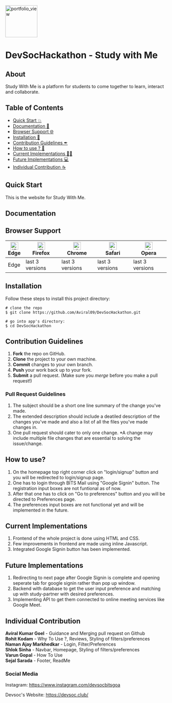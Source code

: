 <img width="100" alt="portfolio_view" src="https://devsoc.club/assets/img/logo.png">

# DevSocHackathon - Study with Me

## About
Study With Me is a platform for students to come together to learn, interact and collaborate.

## Table of Contents
- [Quick Start :boom:](#quick-start)
- [Documentation 🧾](#documentation)
- [Browser Support 🌐](#browser-support)
- [Installation 🐣](#installation)
- [Contribution Guidelines ✒](#contribution-guidelines)
- [How to use ? 📖](#how-to-use)
- [Current Implementations 👨‍💻](#current-implementations)
- [Future Implementations 💻](#future-implementations)
- [Individual Contribution ☕](#individual-contribution)

## Quick Start
This is the website for Study With Me.

## Documentation

## Browser Support
| [<img src="https://raw.githubusercontent.com/alrra/browser-logos/master/src/edge/edge_48x48.png" alt="IE / Edge" width="24px" height="24px" />](http://godban.github.io/browsers-support-badges/)</br>Edge | [<img src="https://raw.githubusercontent.com/alrra/browser-logos/master/src/firefox/firefox_48x48.png" alt="Firefox" width="24px" height="24px" />](http://godban.github.io/browsers-support-badges/)</br>Firefox | [<img src="https://raw.githubusercontent.com/alrra/browser-logos/master/src/chrome/chrome_48x48.png" alt="Chrome" width="24px" height="24px" />](http://godban.github.io/browsers-support-badges/)</br>Chrome | [<img src="https://raw.githubusercontent.com/alrra/browser-logos/master/src/safari/safari_48x48.png" alt="Safari" width="24px" height="24px" />](http://godban.github.io/browsers-support-badges/)</br>Safari | [<img src="https://raw.githubusercontent.com/alrra/browser-logos/master/src/opera/opera_48x48.png" alt="Opera" width="24px" height="24px" />](http://godban.github.io/browsers-support-badges/)</br>Opera |
| --- | --- | --- | --- | --- |
| Edge | last 3 versions | last 3 versions | last 3 versions | last 3 versions |

## Installation

Follow these steps to install this project directory:

```
# clone the repo
$ git clone https://github.com/Aviral09/DevSocHackathon.git

# go into app's directory:
$ cd DevSocHackathon

```

## Contribution Guidelines
1. **Fork** the repo on GitHub.
2. **Clone** the project to your own machine.
3. **Commit** changes to your own branch.
4. **Push** your work back up to your fork.
5. **Submit** a pull request.
(Make sure you *merge* before you make a pull request!)

### Pull Request Guidelines
1. The subject should be a short one line summary of the change you've made.
2. The extended description should include a deatiled description of the changes you've made and also a list of all the files you've made changes in.
3. One pull request should cater to only one change. *A change may include multiple file changes that are essential to solving the issue/change.

## How to use?
1. On the homepage top right corner click on "login/signup" button and you will be redirected to login/signup page.
2. One has to login through BITS Mail using "Google Signin" button. The registration input boxes are not funtional as of now.
3. After that one has to click on "Go to preferences" button and you will be directed to Preferences page.
4. The preferences input boxes are not functional yet and will be implemented in the future.

## Current Implementations
1. Frontend of the whole project is done using HTML and CSS.
2. Few improvements in frontend are made using inline Javascript.
3. Integrated Google Signin button has been implemented.

## Future Implementations
1. Redirecting to next page after Google Signin is complete and opening seperate tab for google signin rather than pop up window.
2. Backend with database to get the user input preference and matching up with study-partner with desired preferences.
3. Implementing API to get them connected to online meeting services like Google Meet. 

## Individual Contribution
**Aviral Kumar Goel** - Guidance and Merging pull request on Github<br />
**Rohit Kodam** - Why To Use ?, Reviews, Styling of filters/preferences<br />
**Naman Ajay Markhedkar** - Login, Filter/Preferences<br />
**Shlok Sinha** - Navbar, Homepage, Styling of filters/preferences<br />
**Varun Gopal** - How To Use<br />
**Sejal Sarada** - Footer, ReadMe<br />

### Social Media

Instagram: <https://www.instagram.com/devsocbitsgoa>

Devsoc's Website: <https://devsoc.club/>

